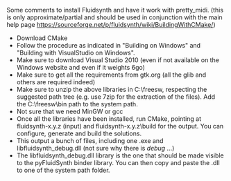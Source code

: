 Some comments to install Fluidsynth and have it work with pretty_midi.
(this is only approximate/partial and should be used in conjunction with the main help page
https://sourceforge.net/p/fluidsynth/wiki/BuildingWithCMake/)

- Download CMake
- Follow the procedure as indicated in "Building on Windows" and "Building with VisualStudio on Windows".
- Make sure to download Visual Studio 2010 (even if not available on the Windows website and even if it weights 6go)
- Make sure to get all the requirements from gtk.org (all the glib and others are required indeed)
- Make sure to unzip the above libraries in C:\freesw, respecting the suggested path tree (e.g. use 7zip for the extraction of the files). Add the C:\freesw\bin path to the system path.
- Not sure that we need MinGW or gcc
- Once all the libraries have been installed, run CMake, pointing at fluidsynth-x.y.z (input) and fluidsynth-x.y.z\build for the output. You can configure, generate and build the solutions.
- This output a bunch of files, including one .exe and libfluidsynth_debug.dll (not sure why there is _debug_ ...)
- The libfluidsynth_debug.dll library is the one that should be made visible to the pyFluidSynth binder library. You can then copy and paste the .dll to one of the system path folder. 


